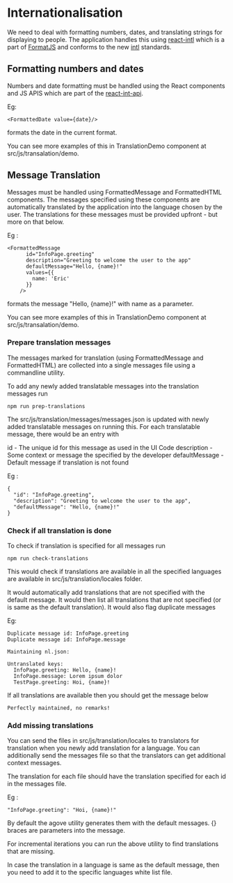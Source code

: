 # Internationalisation

We need to deal with formatting numbers, dates, and translating strings for displaying to people. The application handles this using [react-intl](https://github.com/yahoo/react-intl) which is a part of [FormatJS](http://formatjs.io/) and conforms to the new [intl](https://developer.mozilla.org/en/docs/Web/JavaScript/Reference/Global_Objects/Intl) standards.

## Formatting numbers and dates

Numbers and date formatting must be handled using the React components and JS APIS which are part of the [react-int-api](https://github.com/yahoo/react-intl/wiki).

Eg:
```
<FormattedDate value={date}/>

```

formats the date in the current format.

You can see more examples of this in TranslationDemo component at src/js/transalation/demo.

## Message Translation

Messages must be handled using FormattedMessage and FormattedHTML components. The messages specified using these components are automatically translated by the application into the language chosen by the user. The translations for these messages must be provided upfront - but more on that below.

Eg :
```
<FormattedMessage
      id="InfoPage.greeting"
      description="Greeting to welcome the user to the app"
      defaultMessage="Hello, {name}!"
      values={{
        name: 'Eric'
      }}
    />
```
formats the message "Hello, {name}!" with name as a parameter.

You can see more examples of this in TranslationDemo component at src/js/transalation/demo.

### Prepare translation messages

The messages marked for translation (using FormattedMessage and FormattedHTML) are collected into a single messages file using a commandline utility.

To add any newly added translatable messages into the translation messages run

```
npm run prep-translations
```

The src/js/translation/messages/messages.json is updated with newly added translatable messages on running this. For each translatable message, there would be an entry with

id - The unique id for this message as used in the UI Code
description - Some context or message the specified by the developer
defaultMessage - Default message if translation is not found

Eg :
```
{
  "id": "InfoPage.greeting",
  "description": "Greeting to welcome the user to the app",
  "defaultMessage": "Hello, {name}!"
}
```

### Check if all translation is done

To check if translation is specified for all messages run

```
npm run check-translations
```

This would check if translations are available in all the specified languages are available in src/js/translation/locales folder.

It would automatically add translations that are not specified with the default message. It would then list all translations that are not specified (or is same as the default translation). It would also flag duplicate messages

Eg:


```
Duplicate message id: InfoPage.greeting
Duplicate message id: InfoPage.message

Maintaining nl.json:

Untranslated keys:
  InfoPage.greeting: Hello, {name}!
  InfoPage.message: Lorem ipsum dolor
  TestPage.greeting: Hoi, {name}!

```

If all translations are available then you should get the message below

```
Perfectly maintained, no remarks!
```

### Add missing translations

You can send the files in src/js/translation/locales to translators for translation when you newly add translation for a language. You can additionally send the messages file so that the translators can get additional context messages.

The translation for each file should have the translation specified for each id in the messages file.

Eg :
```
"InfoPage.greeting": "Hoi, {name}!"
```

By default the agove utility generates them with the default messages. {} braces are parameters into the message.

For incremental iterations you can run the above utility to find translations that are missing.

In case the translation in a language is same as the default message, then you need to add it to the specific languages white list file.



